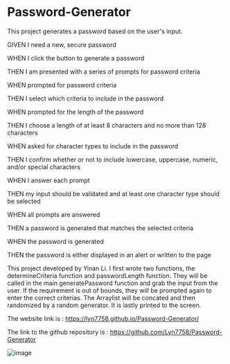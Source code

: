 # Password-Generator
This project generates a password based on the user's input.

GIVEN I need a new, secure password

WHEN I click the button to generate a password

THEN I am presented with a series of prompts for password criteria

WHEN prompted for password criteria

THEN I select which criteria to include in the password

WHEN prompted for the length of the password

THEN I choose a length of at least 8 characters and no more than 128 characters

WHEN asked for character types to include in the password

THEN I confirm whether or not to include lowercase, uppercase, numeric, and/or special characters

WHEN I answer each prompt

THEN my input should be validated and at least one character type should be selected

WHEN all prompts are answered

THEN a password is generated that matches the selected criteria

WHEN the password is generated

THEN the password is either displayed in an alert or written to the page

This project developed by Yinan Li.
I first wrote two functions, the determineCriteria function and passwordLength function. They will be called in the main generatePassword function and  grab the input from the user. If the requirement is out of bounds, they will be prompted again to enter the correct criterias.
The Arraylist will be concated and then randomized by a random generator. It is lastly printed to the screen.

The website link is : https://lyn7758.github.io/Password-Generator/

The link to the github repository is : https://github.com/Lyn7758/Password-Generator

![image](https://user-images.githubusercontent.com/91827133/218639866-58049ec1-8c42-4d7b-a876-dd9a73d1a4d1.png)

